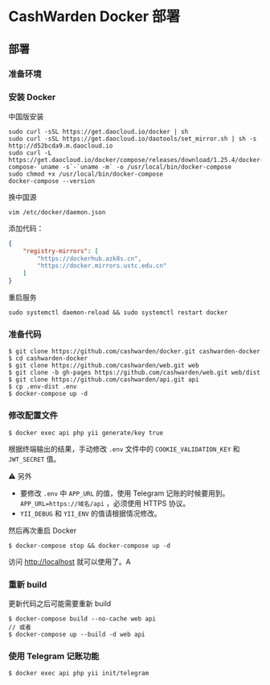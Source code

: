# CashWarden Docker 部署

## 部署

### 准备环境

### 安装 Docker

中国版安装

```shell
sudo curl -sSL https://get.daocloud.io/docker | sh
sudo curl -sSL https://get.daocloud.io/daotools/set_mirror.sh | sh -s http://d52bcda9.m.daocloud.io
sudo curl -L https://get.daocloud.io/docker/compose/releases/download/1.25.4/docker-compose-`uname -s`-`uname -m` -o /usr/local/bin/docker-compose
sudo chmod +x /usr/local/bin/docker-compose
docker-compose --version
```

换中国源

```shell
vim /etc/docker/daemon.json
```

添加代码：

```json
{
    "registry-mirrors": [
        "https://dockerhub.azk8s.cn",
        "https://docker.mirrors.ustc.edu.cn"
    ]
}
```

重启服务

```
sudo systemctl daemon-reload && sudo systemctl restart docker
```

### 准备代码

```
$ git clone https://github.com/cashwarden/docker.git cashwarden-docker
$ cd cashwarden-docker
$ git clone https://github.com/cashwarden/web.git web
$ git clone -b gh-pages https://github.com/cashwarden/web.git web/dist
$ git clone https://github.com/cashwarden/api.git api
$ cp .env-dist .env
$ docker-compose up -d
```

### 修改配置文件

```
$ docker exec api php yii generate/key true
```

根据终端输出的结果，手动修改 `.env` 文件中的 `COOKIE_VALIDATION_KEY` 和 `JWT_SECRET` 值。

⚠️ 另外

- 要修改 `.env` 中 `APP_URL` 的值，使用 Telegram 记账的时候要用到。`APP_URL=https://域名/api` ，必须使用 HTTPS 协议。
- `YII_DEBUG` 和 `YII_ENV` 的值请根据情况修改。


然后再次重启 Docker

```shell
$ docker-compose stop && docker-compose up -d
```

访问 <http://localhost> 就可以使用了。A


### 重新 build

更新代码之后可能需要重新 build

```shell
$ docker-compose build --no-cache web api
// 或者
$ docker-compose up --build -d web api
```

### 使用 Telegram 记账功能

```
$ docker exec api php yii init/telegram
```
